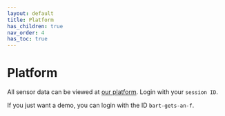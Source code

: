 ```yaml
---
layout: default
title: Platform
has_children: true
nav_order: 4
has_toc: true
---
```


# Platform

All sensor data can be viewed at [our platform](https://www.dramco.be/projects/iwast/platform).
Login with your `session ID`. 

If you just want a demo, you can login with the ID `bart-gets-an-f`. 



